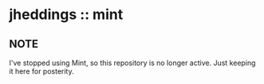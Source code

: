jheddings :: mint
=================

## NOTE ##

I've stopped using Mint, so this repository is no longer active.  Just keeping it here for posterity.
